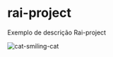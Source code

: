 # rai-project
Exemplo de descrição Rai-project

<!DOCTYPE html>
![cat-smiling-cat](https://github.com/user-attachments/assets/11c17674-5d93-4dec-874f-d9c0567530c9)
<html>
<head>
    <meta charset="UTF-8">
    <title>DIO GIT HUB PROJECT<title>
</head>
<body>
    <!-- Alteração feita, colaboração concluída. -->
</body>
</html>
